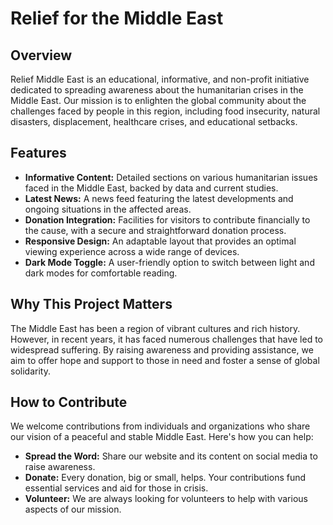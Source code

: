 # Relief for the Middle East

## Overview
Relief Middle East is an educational, informative, and non-profit initiative dedicated to spreading awareness about the humanitarian crises in the Middle East. Our mission is to enlighten the global community about the challenges faced by people in this region, including food insecurity, natural disasters, displacement, healthcare crises, and educational setbacks.

## Features

- **Informative Content:** Detailed sections on various humanitarian issues faced in the Middle East, backed by data and current studies.
- **Latest News:** A news feed featuring the latest developments and ongoing situations in the affected areas.
- **Donation Integration:** Facilities for visitors to contribute financially to the cause, with a secure and straightforward donation process.
- **Responsive Design:** An adaptable layout that provides an optimal viewing experience across a wide range of devices.
- **Dark Mode Toggle:** A user-friendly option to switch between light and dark modes for comfortable reading.

## Why This Project Matters

The Middle East has been a region of vibrant cultures and rich history. However, in recent years, it has faced numerous challenges that have led to widespread suffering. By raising awareness and providing assistance, we aim to offer hope and support to those in need and foster a sense of global solidarity.

## How to Contribute

We welcome contributions from individuals and organizations who share our vision of a peaceful and stable Middle East. Here's how you can help:

- **Spread the Word:** Share our website and its content on social media to raise awareness.
- **Donate:** Every donation, big or small, helps. Your contributions fund essential services and aid for those in crisis.
- **Volunteer:** We are always looking for volunteers to help with various aspects of our mission.

